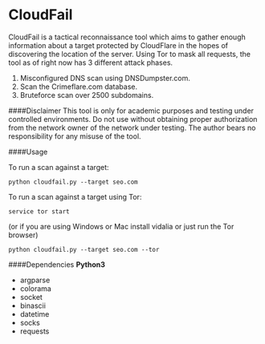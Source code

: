 # CloudFail

CloudFail is a tactical reconnaissance tool which aims to gather enough information about a target protected by CloudFlare in the hopes of discovering the location of the server. Using Tor to mask all requests, the tool as of right now has 3 different attack phases.

1. Misconfigured DNS scan using DNSDumpster.com.
2. Scan the Crimeflare.com database.
3. Bruteforce scan over 2500 subdomains.



####Disclaimer
This tool is only for academic purposes and testing  under controlled environments. Do not use without obtaining proper authorization
from the network owner of the network under testing.
The author bears no responsibility for any misuse of the tool.


####Usage

To run a scan against a target:

```python cloudfail.py --target seo.com```

To run a scan against a target using Tor:

```service tor start```

(or if you are using Windows or Mac install vidalia or just run the Tor browser)

```python cloudfail.py --target seo.com --tor```


####Dependencies
**Python3**

* argparse
* colorama
* socket
* binascii
* datetime
* socks
* requests